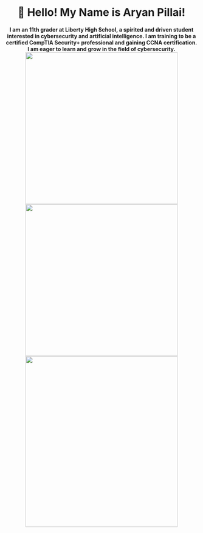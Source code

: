 <h1 align="center">👋 Hello! My Name is Aryan Pillai!</h1>
<h4 align="center">I am an 11th grader at Liberty High School, a spirited and driven student interested in cybersecurity and artificial intelligence. I am training to be a certified CompTIA Security+ professional and gaining CCNA certification. I am eager to learn and grow in the field of cybersecurity. 


<div align="center">
  <img align="center" src="https://github-readme-stats.vercel.app/api?username=AryanPillai2007&theme=transparent&border=0000FF&stroke=0000FF" width="400"/>
</div>
<div align="center">
  <img align="center" src="https://github-readme-streak-stats.herokuapp.com?user=AryanPillai2007&theme=transparent&ring=0000FF&fire=0000FF&sideLabels=FFFFFF&currStreakLabel=FFFFFF&stroke=0000FF&border=FFFFFF&dates=FFFFFF#gh-dark-mode-only" width = "400"/>
</div>
<div align="center">
  <img align="center" src="https://github-readme-stats.vercel.app/api/top-langs/?username=AryanPillai2007&theme=transparent&layout=donut-vertical&border=0000FF&stroke=0000FF" width = "400" height = "450"/>
</div>

